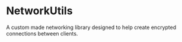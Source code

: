 # NetworkUtils
A custom made networking library designed to help create encrypted connections between clients.
